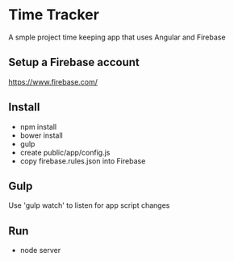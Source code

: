 # Time Tracker

A smple project time keeping app that uses Angular and Firebase

## Setup a Firebase account

https://www.firebase.com/

## Install

- npm install
- bower install
- gulp
- create public/app/config.js
- copy firebase.rules.json into Firebase

## Gulp

Use 'gulp watch' to listen for app script changes

## Run

- node server
